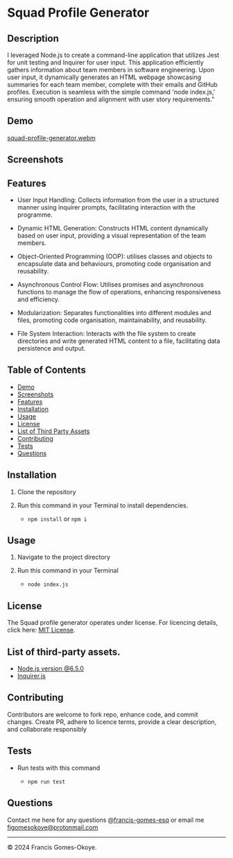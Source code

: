 # Squad Profile Generator

## Description

I leveraged Node.js to create a command-line application that utilizes Jest for unit testing and Inquirer for user input. This application efficiently gathers information about team members in software engineering. Upon user input, it dynamically generates an HTML webpage showcasing summaries for each team member, complete with their emails and GitHub profiles. Execution is seamless with the simple command 'node index.js,' ensuring smooth operation and alignment with user story requirements."

## Demo
[squad-profile-generator.webm](https://github.com/francis-gomes-esq/squad-profile-generator/assets/152029704/ddbf2b38-da6a-4700-940c-f50f142783a5)

## Screenshots

## Features

-   User Input Handling: Collects information from the user in a structured manner using inquirer prompts, facilitating interaction with the programme.

-   Dynamic HTML Generation: Constructs HTML content dynamically based on user input, providing a visual representation of the team members.

-   Object-Oriented Programming (OOP): utilises classes and objects to encapsulate data and behaviours, promoting code organisation and reusability.

-   Asynchronous Control Flow: Utilises promises and asynchronous functions to manage the flow of operations, enhancing responsiveness and efficiency.

-   Modularization: Separates functionalities into different modules and files, promoting code organisation, maintainability, and reusability.

-   File System Interaction: Interacts with the file system to create directories and write generated HTML content to a file, facilitating data persistence and output.

## Table of Contents

-   [Demo](#demo)
-   [Screenshots](#screenshots)
-   [Features](#features)
-   [Installation](#installation)
-   [Usage](#usage)
-   [License](#license)
-   [List of Third Party Assets](#list-of-third-party-assets)
-   [Contributing](#contributing)
-   [Tests](#tests)
-   [Questions](#questions)

## Installation

1. Clone the repository

2. Run this command in your Terminal to install dependencies.

    - `npm install` or `npm i`

## Usage

1. Navigate to the project directory

2. Run this command in your Terminal

    - `node index.js`

## License

The Squad profile generator operates under license. For licencing details, click here: [MIT License](https://github.com/francis-gomes-esq/squad-profile-generator?tab=MIT-1-ov-file).

## List of third-party assets.

-   [Node.js version @6.5.0](https://nodejs.org/docs/latest/api/fs.html)
-   [Inquirer.js](https://www.npmjs.com/package/inquirer)

## Contributing

Contributors are welcome to fork repo, enhance code, and commit changes. Create PR, adhere to licence terms, provide a clear description, and collaborate responsibly

## Tests

-   Run tests with this command

    -   `npm run test`

## Questions

Contact me here for any questions [@francis-gomes-esq](https://github.com/francis-gomes-esq) or email me [figomesokoye@protonmail.com](mailto:figomesokoye@protonmail.com)

---

© 2024 Francis Gomes-Okoye.
